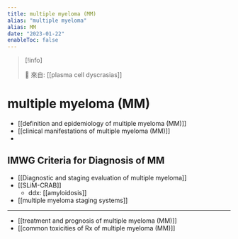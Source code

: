 ```yaml
---
title: multiple myeloma (MM)
alias: "multiple myeloma"
alias: MM
date: "2023-01-22"
enableToc: false
---
```


> [!info]
>
> 🌱 來自: [[plasma cell dyscrasias]]

# multiple myeloma (MM)

- [[definition and epidemiology of multiple myeloma (MM)]]
- [[clinical manifestations of multiple myeloma (MM)]]
-

## IMWG Criteria for Diagnosis of MM

- [[Diagnostic and staging evaluation of multiple myeloma]]
- [[SLiM-CRAB]]
  - ddx: [[amyloidosis]]
- [[multiple myeloma staging systems]]

---

- [[treatment and prognosis of multiple myeloma (MM)]]
- [[common toxicities of Rx of multiple myeloma (MM)]]
